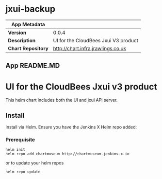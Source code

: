 # jxui-backup

|App Metadata||
|---|---|
| **Version** | 0.0.4 |
| **Description** | UI for the CloudBees Jxui V3 product |
| **Chart Repository** | http://chart.infra.jrawlings.co.uk |

## App README.MD

# UI for the CloudBees Jxui v3 product

This helm chart includes both the UI and jxui API server.

## Install

Install via Helm. Ensure you have the Jenkins X Helm repo added:

### Prerequisite

```
helm init
helm repo add chartmuseum http://chartmuseum.jenkins-x.io
```

or to update your helm repos

```
helm repo update
```


